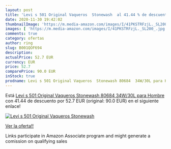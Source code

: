 ```yaml
---
layout: post
title: 'Levi s 501 Original Vaqueros  Stonewash  al 41.44 % de descuento'
date: 2020-11-30 19:42:02
thumbnailImage: 'https://m.media-amazon.com/images/I/41PKSTRFzjL._SL200_.jpg'
images: [ 'https://m.media-amazon.com/images/I/41PKSTRFzjL._SL200_.jpg' ]
comments: true
category: ofertas
author: ring
slug: B001QOF694
description:
actualPrice: 52.7 EUR
currency: EUR
price: 52.7
comparePrice: 90.0 EUR
inStock: true
prodname: Levi s 501 Original Vaqueros  Stonewash 80684  34W/30L para Hombre
---
```


Está [Levi s 501 Original Vaqueros  Stonewash 80684  34W/30L para Hombre](https://www.amazon.es/dp/B001QOF694/?tag=tolees-21) con 41.44 de descuento por 52.7 EUR (original: 90.0 EUR) en el siguiente enlace!

[![Levi s 501 Original Vaqueros  Stonewash ](https://m.media-amazon.com/images/I/41PKSTRFzjL._SL200_.jpg)](https://www.amazon.es/dp/B001QOF694/?tag=tolees-21)

[Ver la oferta!!](https://www.amazon.es/dp/B001QOF694/?tag=tolees-21)

Links participate in Amazon Associate program and might generate a comission on qualifying sales


